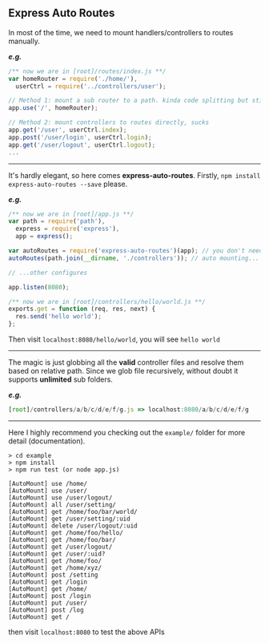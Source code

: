 Express Auto Routes
---------
In most of the time, we need to mount handlers/controllers to routes manually.  

***e.g.***

```javascript
/** now we are in [root]/routes/index.js **/
var homeRouter = require('./home/'),
  userCtrl = require('../controllers/user');

// Method 1: mount a sub router to a path. kinda code splitting but still complicated
app.use('/', homeRouter);

// Method 2: mount controllers to routes directly, sucks
app.get('/user', userCtrl.index);
app.post('/user/login', userCtrl.login);
app.get('/user/logout', userCtrl.logout);
...
```

----------
It's hardly elegant, so here comes **express-auto-routes**.
Firstly, ```npm install express-auto-routes --save``` please.

***e.g.***

```javascript
/** now we are in [root]/app.js **/
var path = require('path'),
  express = require('express'),
  app = express();

var autoRoutes = require('express-auto-routes')(app); // you don't need a `routes` folder now
autoRoutes(path.join(__dirname, './controllers')); // auto mounting... done!

// ...other configures

app.listen(8080);
```

```javascript
/** now we are in [root]/controllers/hello/world.js **/
exports.get = function (req, res, next) {
  res.send('hello world');
};
```

Then visit `localhost:8080/hello/world`, you will see `hello world`

----------
The magic is just globbing all the **valid** controller files and resolve them based on relative path.
Since we glob file recursively, without doubt it supports **unlimited** sub folders.

***e.g.***
```javascript
[root]/controllers/a/b/c/d/e/f/g.js => localhost:8080/a/b/c/d/e/f/g
```


----------
Here I highly recommend you checking out the `example/` folder for more detail (documentation).

```
> cd example
> npm install
> npm run test (or node app.js)

[AutoMount] use /home/
[AutoMount] use /user/
[AutoMount] use /user/logout/
[AutoMount] all /user/setting/
[AutoMount] get /home/foo/bar/world/
[AutoMount] get /user/setting/:uid
[AutoMount] delete /user/logout/:uid
[AutoMount] get /home/foo/hello/
[AutoMount] get /home/foo/bar/
[AutoMount] get /user/logout/
[AutoMount] get /user/:uid?
[AutoMount] get /home/foo/
[AutoMount] get /home/xyz/
[AutoMount] post /setting
[AutoMount] get /login
[AutoMount] get /home/
[AutoMount] post /login
[AutoMount] put /user/
[AutoMount] post /log
[AutoMount] get /
```

then visit `localhost:8080` to test the above APIs

